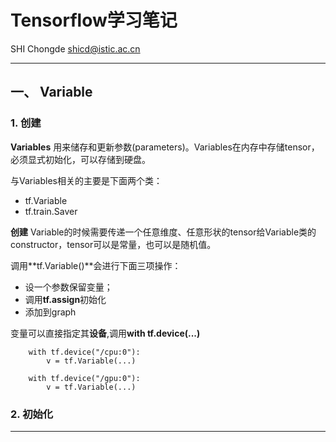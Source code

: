 # Tensorflow学习笔记

SHI Chongde
<shicd@istic.ac.cn>

---

## 一、 Variable

### 1. 创建

**Variables** 用来储存和更新参数(parameters)。Variables在内存中存储tensor，必须显式初始化，可以存储到硬盘。

与Variables相关的主要是下面两个类：
* tf.Variable
* tf.train.Saver

**创建** Variable的时候需要传递一个任意维度、任意形状的tensor给Variable类的constructor，tensor可以是常量，也可以是随机值。

调用**tf.Variable()**会进行下面三项操作：
* 设一个参数保留变量；
* 调用**tf.assign**初始化
* 添加到graph

变量可以直接指定其**设备**,调用**with tf.device(...)**

        with tf.device("/cpu:0"):
            v = tf.Variable(...)

        with tf.device("/gpu:0"):
            v = tf.Variable(...)
            
### 2. 初始化











---

